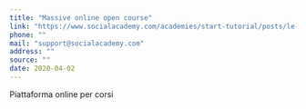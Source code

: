 ```yaml
---
title: "Massive online open course"
link: "https://www.socialacademy.com/academies/start-tutorial/posts/le-10-migliori-piattaforme-mooc-in-italiano-e-come-puoi-utilizzarle-per-la-tua-formazione"
phone: ""
mail: "support@socialacademy.com"
address: ""
source: ""
date: 2020-04-02
---
```


Piattaforma online per corsi
